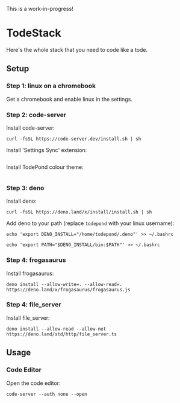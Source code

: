 This is a work-in-progress!

# TodeStack
Here's the whole stack that you need to code like a tode.

## Setup
### Step 1: linux on a chromebook
Get a chromebook and enable linux in the settings.

### Step 2: code-server
Install code-server:
```
curl -fsSL https://code-server.dev/install.sh | sh
```
Install 'Settings Sync' extension:
```

```
Install TodePond colour theme:
```

```

### Step 3: deno
Install deno:
```
curl -fsSL https://deno.land/x/install/install.sh | sh
```
Add deno to your path (replace `todepond` with your linux username):
```
echo 'export DENO_INSTALL="/home/todepond/.deno"' >> ~/.bashrc
```
```
echo 'export PATH="$DENO_INSTALL/bin:$PATH"' >> ~/.bashrc
```

### Step 4: frogasaurus
Install frogasaurus:
```
deno install --allow-write=. --allow-read=. https://deno.land/x/frogasaurus/frogasaurus.js
```

### Step 4: file_server
Install file_server:
```
deno install --allow-read --allow-net https://deno.land/std/http/file_server.ts
```

## Usage
### Code Editor
Open the code editor:
```
code-server --auth none --open
```
